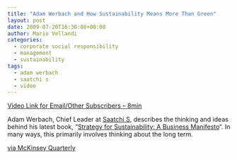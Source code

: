 ```yaml
---
title: "Adam Werbach and How Sustainability Means More Than Green"
layout: post
date: 2009-07-20T16:30:08+00:00
author: Mario Vellandi
categories:
  - corporate social responsibility
  - management
  - sustainability
tags:
  - adam werbach
  - saatchi s
  - video
---
```

[Video Link for Email/Other Subscribers &#8211; 8min](http://www.mckinseyquarterly.com/When_sustainabillity_means_more_than_green_2404)

Adam Werbach, Chief Leader at <a rel="nofollow" href="http://saatchis.com">Saatchi S</a>, describes the thinking and ideas behind his latest book, &#8220;<a rel="nofollow" href="http://www.amazon.com/Strategy-Sustainability-Manifesto-Adam-Werbach/dp/142217770X/ref=sr_1_1?ie=UTF8&s=books&qid=1247989962&sr=8-1">Strategy for Sustainability: A Business Manifesto</a>&#8220;. In many ways, this primarily involves thinking about the long term.

<a rel="nofollow" href="http://www.mckinseyquarterly.com/When_sustainabillity_means_more_than_green_2404">via McKinsey Quarterly </a>
